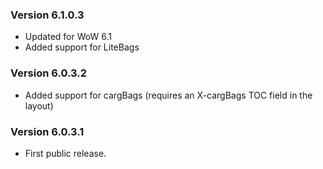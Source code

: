 ### Version 6.1.0.3

* Updated for WoW 6.1
* Added support for LiteBags

### Version 6.0.3.2

* Added support for cargBags (requires an X-cargBags TOC field in the layout)

### Version 6.0.3.1

* First public release.
